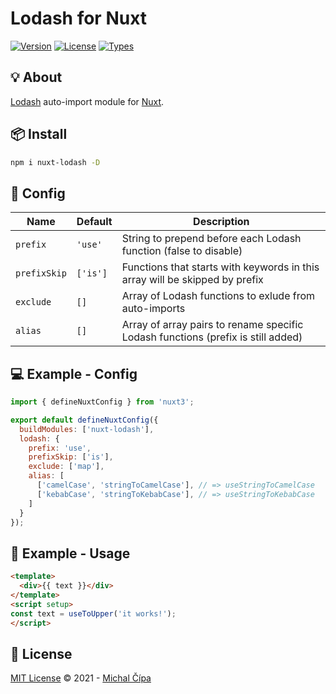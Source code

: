  <h1>Lodash for Nuxt</h1>
 
<p>
  <a href="https://www.npmjs.com/package/nuxt-lodash"><img src="https://badgen.net/npm/v/nuxt-lodash" alt="Version"></a>
  <a href="https://www.npmjs.com/package/nuxt-lodash"><img src="https://badgen.net/npm/license/nuxt-lodash" alt="License"></a>
  <a href="https://www.npmjs.com/package/nuxt-lodash"><img src="https://badgen.net/npm/types/nuxt-lodash" alt="Types"></a>
</p>
   
## 💡 About

[Lodash](https://lodash.com) auto-import module for [Nuxt](https://nuxtjs.org).

## 📦 Install

```bash
npm i nuxt-lodash -D
```

## 🔨 Config

| Name         | Default  | Description                                                                      |
| ------------ | -------- | -------------------------------------------------------------------------------- |
| `prefix`     | `'use'`    | String to prepend before each Lodash function (false to disable)                 |
| `prefixSkip` | `['is']` | Functions that starts with keywords in this array will be skipped by prefix      |
| `exclude`    | `[]`     | Array of Lodash functions to exlude from auto-imports                            |
| `alias`      | `[]`     | Array of array pairs to rename specific Lodash functions (prefix is still added) |

## 💻 Example - Config

```js
import { defineNuxtConfig } from 'nuxt3';

export default defineNuxtConfig({
  buildModules: ['nuxt-lodash'],
  lodash: {
    prefix: 'use',
    prefixSkip: ['is'],
    exclude: ['map'],
    alias: [
      ['camelCase', 'stringToCamelCase'], // => useStringToCamelCase
      ['kebabCase', 'stringToKebabCase'], // => useStringToKebabCase
    ]
  }
});
```

## 🚀 Example - Usage

```html
<template>
  <div>{{ text }}</div>
</template>
<script setup>
const text = useToUpper('it works!');
</script>
```

## 📄 License

[MIT License](https://github.com/cipami/nuxt-lodash/blob/master/LICENSE) © 2021 - [Michal Čípa](https://github.com/cipami)

